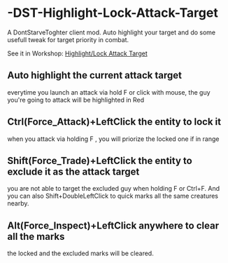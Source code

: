 # -DST-Highlight-Lock-Attack-Target
A DontStarveToghter client mod. Auto highlight your target and do some usefull tweak for target priority in combat.

See it in Workshop: [Highlight/Lock Attack Target](https://steamcommunity.com/sharedfiles/filedetails/?id=2995235767)

## Auto highlight the current attack target
everytime you launch an attack via hold F or click with mouse, the guy you're going to attack will be highlighted in Red

## Ctrl(Force_Attack)+LeftClick the entity to lock it 
when you attack via holding F , you will priorize the locked one if in range 

## Shift(Force_Trade)+LeftClick the entity to exclude it as the attack target
you are not able to target the excluded guy when holding F or Ctrl+F. 
And you can also Shift+DoubleLeftClick to quick marks all the same creatures nearby.

## Alt(Force_Inspect)+LeftClick anywhere to clear all the marks
the locked and the excluded marks will be cleared.
